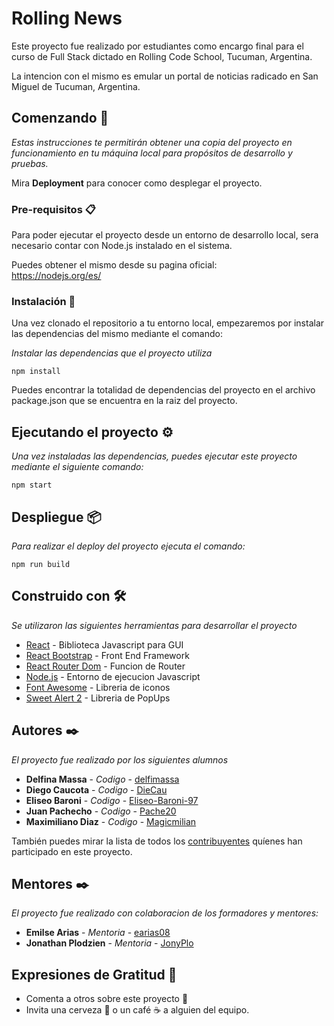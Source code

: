 # Rolling News

Este proyecto fue realizado por estudiantes como encargo final para el curso de Full Stack dictado en Rolling Code School, Tucuman, Argentina.

La intencion con el mismo es emular un portal de noticias radicado en San Miguel de Tucuman, Argentina.

## Comenzando 🚀

_Estas instrucciones te permitirán obtener una copia del proyecto en funcionamiento en tu máquina local para propósitos de desarrollo y pruebas._

Mira **Deployment** para conocer como desplegar el proyecto.


### Pre-requisitos 📋

Para poder ejecutar el proyecto desde un entorno de desarrollo local, sera necesario contar con Node.js instalado en el sistema.

Puedes obtener el mismo desde su pagina oficial:  
https://nodejs.org/es/

### Instalación 🔧

Una vez clonado el repositorio a tu entorno local, empezaremos por instalar las dependencias del mismo mediante el comando:

_Instalar las dependencias que el proyecto utiliza_

```
npm install
```
Puedes encontrar la totalidad de dependencias del proyecto en el archivo package.json que se encuentra en la raiz del proyecto.

## Ejecutando el proyecto ⚙️

_Una vez instaladas las dependencias, puedes ejecutar este proyecto mediante el siguiente comando:_

```
npm start
```

## Despliegue 📦

_Para realizar el deploy del proyecto ejecuta el comando:_

```
npm run build
```

## Construido con 🛠️

_Se utilizaron las siguientes herramientas para desarrollar el proyecto_

* [React](https://es.reactjs.org/) - Biblioteca Javascript para GUI
* [React Bootstrap](https://react-bootstrap.github.io/) - Front End Framework
* [React Router Dom](https://reactrouter.com/web/guides/quick-start) - Funcion de Router
* [Node.js](https://nodejs.org/es/) - Entorno de ejecucion Javascript
* [Font Awesome](https://fontawesome.com/) - Libreria de iconos
* [Sweet Alert 2](https://sweetalert2.github.io/) - Libreria de PopUps

## Autores ✒️

_El proyecto fue realizado por los siguientes alumnos_

* **Delfina Massa** - *Codigo* - [delfimassa](https://github.com/delfimassa)
* **Diego Caucota** - *Codigo* - [DieCau](https://github.com/DieCau)
* **Eliseo Baroni** - *Codigo* - [Eliseo-Baroni-97](https://github.com/Eliseo-Baroni-97)
* **Juan Pachecho** - *Codigo* - [Pache20](https://github.com/Pache20)
* **Maximiliano Diaz** - *Codigo* - [Magicmilian](https://github.com/Magicmilian)

También puedes mirar la lista de todos los [contribuyentes](https://github.com/your/project/contributors) quíenes han participado en este proyecto. 

## Mentores ✒️

_El proyecto fue realizado con colaboracion de los formadores y mentores:_

* **Emilse Arias** - *Mentoria* - [earias08](https://github.com/earias08)
* **Jonathan Plodzien** - *Mentoria* - [JonyPlo](https://github.com/JonyPlo)

## Expresiones de Gratitud 🎁

* Comenta a otros sobre este proyecto 📢
* Invita una cerveza 🍺 o un café ☕ a alguien del equipo. 


